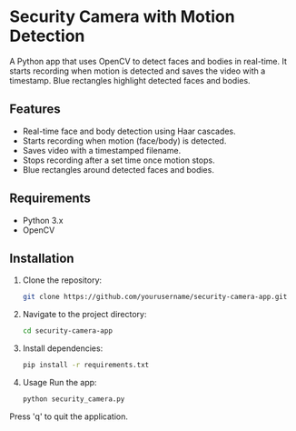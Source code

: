 # Security Camera with Motion Detection

A Python app that uses OpenCV to detect faces and bodies in real-time. It starts recording when motion is detected and saves the video with a timestamp. Blue rectangles highlight detected faces and bodies.

## Features
- Real-time face and body detection using Haar cascades.
- Starts recording when motion (face/body) is detected.
- Saves video with a timestamped filename.
- Stops recording after a set time once motion stops.
- Blue rectangles around detected faces and bodies.

## Requirements
- Python 3.x
- OpenCV

## Installation

1. Clone the repository:
   ```bash
   git clone https://github.com/yourusername/security-camera-app.git

2. Navigate to the project directory:
   ```bash
   cd security-camera-app
3. Install dependencies:
   ```bash
   pip install -r requirements.txt
4. Usage
  Run the app:
   ```bash
   python security_camera.py
  Press 'q' to quit the application.
